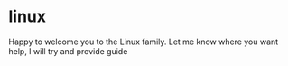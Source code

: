 # linux
Happy to welcome you to the Linux family. Let me know where you want help, I will try and provide guide
